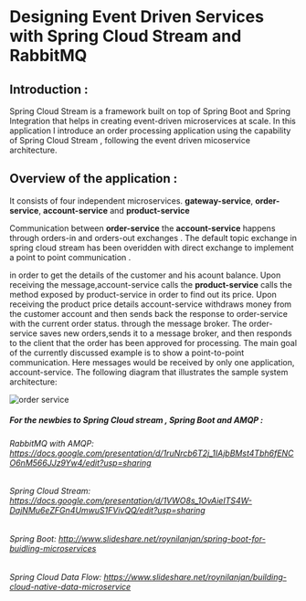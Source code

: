 # Designing Event Driven Services with Spring Cloud Stream and RabbitMQ

## Introduction :

Spring Cloud Stream is a framework built on top of Spring Boot and Spring Integration that helps in creating event-driven microservices at scale.
In this application I introduce an order processing application using the capability of Spring Cloud Stream , following the  event driven micoservice architecture. 
## Overview of the application :
It consists of four independent microservices. 
**gateway-service**,
**order-service**,
**account-service** and 
**product-service**

Communication between **order-service** the **account-service** happens through orders-in and orders-out exchanges . The default topic exchange in spring cloud stream has been overidden with direct exchange to implement a point to point communication . 



in order to get the details of the customer and his acount balance. Upon receiving the message,account-service calls the  **product-service** calls the method exposed by product-service in order to find out its price. Upon receiving the product price details account-service withdraws money from the customer account and then sends back the response to order-service with the current order status. through the message broker. The order-service saves new orders,sends it to a message broker, and then responds to the client that the order has been approved for processing. The main goal of the currently discussed example is to show a point-to-point communication. Here messages would be received by only one application, account-service. The following diagram that illustrates the sample system architecture:


![order service](https://user-images.githubusercontent.com/9249786/50053873-f11a5100-0161-11e9-80e7-af6bb3b96976.png)



##### For the newbies to Spring Cloud stream , Spring Boot and AMQP :

###### RabbitMQ with AMQP: https://docs.google.com/presentation/d/1ruNrcb6T2j_1IAjbBMst4Tbh6fENCO6nM566JJz9Yw4/edit?usp=sharing
###### Spring Cloud Stream: https://docs.google.com/presentation/d/1VWO8s_1OvAieITS4W-DajNMu6eZFGn4UmwuS1FVivQQ/edit?usp=sharing
###### Spring Boot: http://www.slideshare.net/roynilanjan/spring-boot-for-buidling-microservices
###### Spring Cloud Data Flow: https://www.slideshare.net/roynilanjan/building-cloud-native-data-microservice
